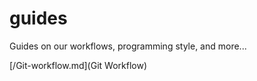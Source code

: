 guides
======

Guides on our workflows, programming style, and more...

[/Git-workflow.md](Git Workflow)


